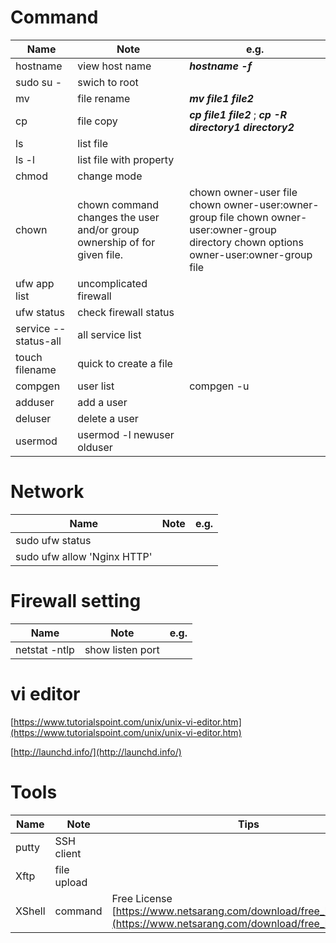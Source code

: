 # Command

|Name|Note|e.g.|
|---|---|---|
|hostname|view host name| ***hostname -f***|
|sudo su -|swich to root|
|mv|file rename|***mv file1 file2***|
|cp|file copy|***cp file1 file2*** ; ***cp -R directory1 directory2***|
|ls|list file|
|ls -l| list file with property|
|chmod| change mode|
|chown|chown command changes the user and/or group ownership of for given file.|chown owner-user file  chown owner-user:owner-group file chown owner-user:owner-group directory chown options owner-user:owner-group file|
|ufw app list| uncomplicated firewall|
|ufw status|check firewall status|
|service --status-all|all service list|
|touch filename| quick to create a file|
|compgen| user list|compgen -u|
|adduser|add a user|
|deluser|delete a user|
|usermod|usermod -l newuser olduser|

# Network
|Name|Note|e.g.|
|---|---|---|
|sudo ufw status|
|sudo ufw allow 'Nginx HTTP'|

# Firewall setting
|Name|Note|e.g.|
|---|---|---|
|netstat -ntlp| show listen port|

# vi editor

[https://www.tutorialspoint.com/unix/unix-vi-editor.htm](https://www.tutorialspoint.com/unix/unix-vi-editor.htm)

[http://launchd.info/](http://launchd.info/)

# Tools

|Name|Note|Tips|
|---|---|---|
|putty|SSH client|
|Xftp|file upload|
|XShell|command| Free License [https://www.netsarang.com/download/free_license.html](https://www.netsarang.com/download/free_license.html)

